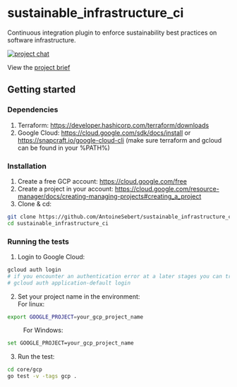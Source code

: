 # sustainable_infrastructure_ci
Continuous integration plugin to enforce sustainability best practices on software infrastructure.

[![project chat](https://img.shields.io/badge/zulip-join_chat-brightgreen.svg)](https://softwareforsustainability.zulipchat.com/join/f7vanlepyjfivdy35gfhxl63/)

View the [project brief](ProjectBrief.pdf)

## Getting started

### Dependencies

1. Terraform: https://developer.hashicorp.com/terraform/downloads
2. Google Cloud: https://cloud.google.com/sdk/docs/install or https://snapcraft.io/google-cloud-cli
(make sure terraform and gcloud can be found in your %PATH%)

### Installation

1. Create a free GCP account: https://cloud.google.com/free
2. Create a project in your account: https://cloud.google.com/resource-manager/docs/creating-managing-projects#creating_a_project
3. Clone & cd:
```sh
git clone https://github.com/AntoineSebert/sustainable_infrastructure_ci.git
cd sustainable_infrastructure_ci
```

### Running the tests

1. Login to Google Cloud:
```sh
gcloud auth login
# if you encounter an authentication error at a later stages you can try instead:
# gcloud auth application-default login
```
2. Set your project name in the environment: \
For linux:
```sh
export GOOGLE_PROJECT=your_gcp_project_name
```
&emsp; &emsp; For Windows: 
```sh
set GOOGLE_PROJECT=your_gcp_project_name
```
3. Run the test:
```sh
cd core/gcp
go test -v -tags gcp .
```
